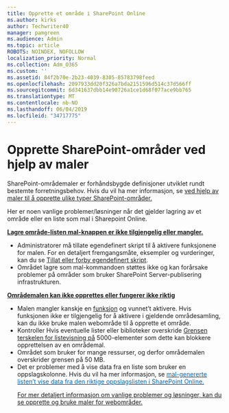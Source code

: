 ```yaml
---
title: Opprette et område i SharePoint Online
ms.author: kirks
author: Techwriter40
manager: pamgreen
ms.audience: Admin
ms.topic: article
ROBOTS: NOINDEX, NOFOLLOW
localization_priority: Normal
ms.collection: Adm_O365
ms.custom: ''
ms.assetid: 84f2b70e-2b23-4039-8305-85783798feed
ms.openlocfilehash: 2097933dd20f326a7bda2151596d514c37d566ff
ms.sourcegitcommit: 6d341637dbb14e90726a1ce1d68f077ace9bb765
ms.translationtype: MT
ms.contentlocale: nb-NO
ms.lasthandoff: 06/04/2019
ms.locfileid: "34717775"
---
```

# <a name="create-sharepoint-sites-using-templates"></a>Opprette SharePoint-områder ved hjelp av maler

SharePoint-områdemaler er forhåndsbygde definisjoner utviklet rundt bestemte forretningsbehov. Hvis du vil ha mer informasjon, se <a href="https://support.office.com/en-us/article/using-templates-to-create-different-kinds-of-sharepoint-sites-449eccec-ff99-4cf3-b62e-dcfee37e8da4">ved hjelp av maler til å opprette ulike typer SharePoint-områder.</a></span></p> <p><span style="mso-bidi-font-family: Calibri; mso-bidi-theme-font: minor-latin;">Her er noen vanlige problemer/løsninger når det gjelder lagring av et område eller en liste som mal i Sharepoint Online.</span></p> <p><strong style="mso-bidi-font-weight: normal;"><u><span style="mso-bidi-font-family: Calibri; mso-bidi-theme-font: minor-latin;">Lagre område-listen mal-knappen er ikke tilgjengelig eller mangler.</span></u></strong></p> <ul> <li><span style="mso-bidi-font-family: Calibri; mso-bidi-theme-font: minor-latin;">Administratorer må tillate egendefinert skript til å aktivere funksjonene for malen. For en detaljert fremgangsmåte, eksempler og vurderinger, kan du se </span> </span> <a style="orphans: 2; -webkit-text-stroke-width: 0px; word-spacing: 0px;" href="https://docs.microsoft.com/en-us/sharepoint/allow-or-prevent-custom-script">Tillat eller forby egendefinert skript</a>.</li> <li><span style="mso-bidi-font-family: Calibri; mso-bidi-theme-font: minor-latin;">Området lagre som mal-kommandoen støttes ikke og kan forårsake problemer på områder som bruker SharePoint Server-publisering infrastrukturen.</span></li> </ul> <p><strong style="mso-bidi-font-weight: normal;"><u><span style="mso-bidi-font-family: Calibri; mso-bidi-theme-font: minor-latin;">Områdemalen kan ikke opprettes eller fungerer ikke riktig</span></u></strong></p> <ul> <li><span style="mso-bidi-font-family: Calibri; mso-bidi-theme-font: minor-latin;">Malen mangler kanskje en <a href="https://social.technet.microsoft.com/wiki/contents/articles/14423.sharepoint-2013-existing-features-guid.aspx">funksjon</a> og vunnet&rsquo;t aktivere. Hvis funksjonen ikke er tilgjengelig for å aktivere i gjeldende områdesamling, kan du ikke bruke malen webområde til å opprette et område.</span></li> <li><span style="mso-bidi-font-family: Calibri; mso-bidi-theme-font: minor-latin;">Kontroller Hvis eventuelle lister eller biblioteker overskride <a href="https://support.office.com/en-us/article/Manage-large-lists-and-libraries-in-SharePoint-B8588DAE-9387-48C2-9248-C24122F07C59">Grensen terskelen for listevisning på</a> 5000-elementer som dette kan blokkere opprettelsen av en områdemal.</span></li> <li><span style="mso-bidi-font-family: Calibri; mso-bidi-theme-font: minor-latin;">Området som bruker for mange ressurser, og derfor områdemalen overskrider grensen på 50 MB.</span></li> <li>
Det er problemer med å vise data fra en liste som bruker en oppslagskolonne. Hvis du vil ha mer informasjon, se </span> <span style="mso-bidi-font-family: Calibri; mso-bidi-theme-font: minor-latin;"> <a style="box-sizing: border-box; -webkit-text-stroke-width: 0px; word-spacing: 0px;" href="https://support.office.com/en-us/article/template-generated-list-doesn-t-display-correct-data-for-a-column-in-sharepoint-online-20430b62-e40c-4f6f-8889-aa24e80d605a"> <span style="color: #0067b8; text-decoration: none; text-underline: none;">mal-genererte listen&rsquo;t vise data fra den riktige oppslagslisten i SharePoint Online.

For mer detaljert informasjon om vanlige problemer og løsninger, kan du se <a href="https://support.office.com/en-us/article/Create-and-use-site-templates-60371B0F-00E0-4C49-A844-34759EBDD989">opprette og bruke maler for webområder.



